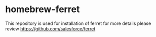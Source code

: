 # homebrew-ferret
This repository is used for installation of ferret 
for more details please review https://github.com/salesforce/ferret
